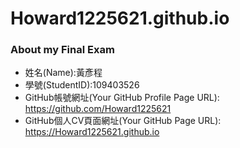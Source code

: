 # Howard1225621.github.io
### About my Final Exam
* 姓名(Name):黃彥程 
* 學號(StudentID):109403526 
* GitHub帳號網址(Your GitHub Profile Page URL): https://github.com/Howard1225621
* GitHub個人CV頁面網址(Your GitHub Page URL): https://Howard1225621.github.io
